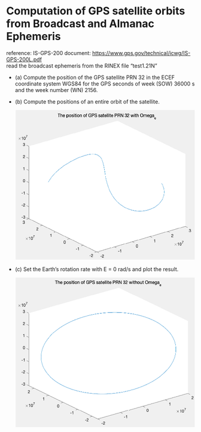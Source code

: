 # Computation of GPS satellite orbits from Broadcast and Almanac Ephemeris
reference: IS-GPS-200 document: https://www.gps.gov/technical/icwg/IS-GPS-200L.pdf  <br /> 
read the broadcast ephemeris from the RINEX file “test1.21N”
*  (a) Compute the position of the GPS satellite PRN 32 in the ECEF coordinate system WGS84 for the GPS seconds of week (SOW) 36000 s and the week number (WN) 2156.

*  (b) Compute the positions of an entire orbit of the satellite. <br /> 
<pre>   <img src="https://github.com/TzuLai/GPS-satellite-orbits/blob/main/b.png"  width="480" height="400">
</pre>

*  (c) Set the Earth’s rotation rate with E = 0 rad/s and plot the result. <br /> 
<pre>   <img src="https://github.com/TzuLai/GPS-satellite-orbits/blob/main/c.png"  width="480" height="400">
</pre>
